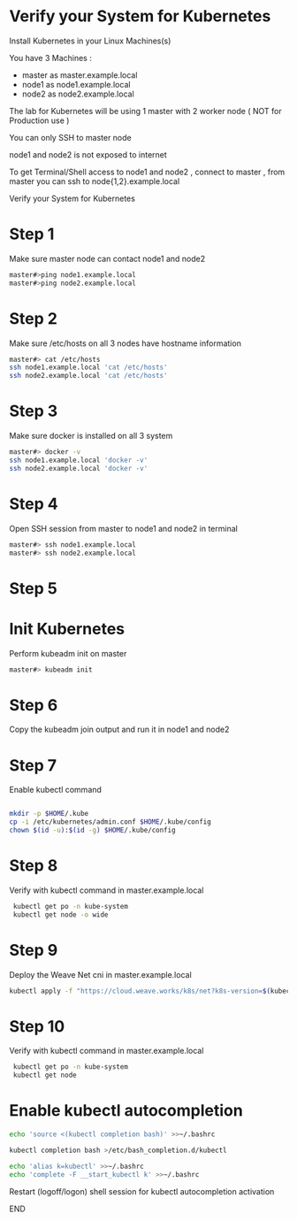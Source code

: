#  Verify your System for Kubernetes

Install Kubernetes in your Linux Machines(s)

You have 3 Machines  : 
- master as master.example.local
- node1 as node1.example.local
- node2 as node2.example.local 

The lab for Kubernetes will be using 1 master with 2 worker node ( NOT for Production use )

You can only SSH to master node

node1 and node2 is not exposed to internet

To get Terminal/Shell access to node1 and node2 , connect to master , from master you can ssh to node{1,2}.example.local 

Verify your System for Kubernetes
# Step 1 

Make sure master node can contact node1 and node2 
```sh
master#>ping node1.example.local 
master#>ping node2.example.local 
```

# Step 2 

Make sure /etc/hosts on all 3 nodes have hostname information 
```sh
master#> cat /etc/hosts 
ssh node1.example.local 'cat /etc/hosts' 
ssh node2.example.local 'cat /etc/hosts'
```

# Step 3 

Make sure docker is installed on all 3 system 
```sh
master#> docker -v 
ssh node1.example.local 'docker -v' 
ssh node2.example.local 'docker -v'
```

# Step 4 

Open SSH session from master to node1 and node2 in terminal 
```sh
master#> ssh node1.example.local 
master#> ssh node2.example.local 
```

# Step 5
# Init Kubernetes <br>
Perform kubeadm init on master <br>

```sh
master#> kubeadm init 
```

# Step 6
Copy the kubeadm join output and run it in node1 and node2 


# Step 7
Enable kubectl command  
```sh

mkdir -p $HOME/.kube
cp -i /etc/kubernetes/admin.conf $HOME/.kube/config
chown $(id -u):$(id -g) $HOME/.kube/config
```

# Step 8 
Verify with kubectl command in master.example.local 
```sh
 kubectl get po -n kube-system
 kubectl get node -o wide 
```

# Step 9 
Deploy the Weave Net cni in master.example.local
 
```sh
kubectl apply -f "https://cloud.weave.works/k8s/net?k8s-version=$(kubectl version | base64 | tr -d '\n')"
```

# Step 10 
Verify with kubectl command in master.example.local 
```sh
 kubectl get po -n kube-system
 kubectl get node
```

# Enable kubectl autocompletion 
```sh
echo 'source <(kubectl completion bash)' >>~/.bashrc

kubectl completion bash >/etc/bash_completion.d/kubectl

echo 'alias k=kubectl' >>~/.bashrc
echo 'complete -F __start_kubectl k' >>~/.bashrc
```
Restart (logoff/logon) shell session for kubectl autocompletion activation 

END